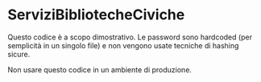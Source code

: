 # ServiziBibliotecheCiviche

Questo codice è a scopo dimostrativo. Le password sono hardcoded (per semplicità in un singolo file) e non vengono usate tecniche di hashing sicure.

Non usare questo codice in un ambiente di produzione.
